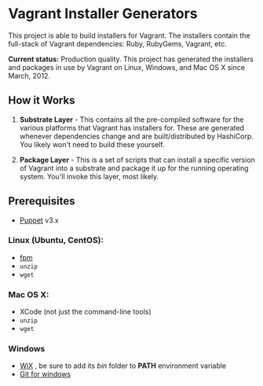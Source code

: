 # Vagrant Installer Generators

This project is able to build installers for Vagrant. The installers
contain the full-stack of Vagrant dependencies: Ruby, RubyGems, Vagrant,
etc.

**Current status:** Production quality. This project has generated the
installers and packages in use by Vagrant on Linux, Windows, and Mac OS X
since March, 2012.

## How it Works

1. **Substrate Layer** - This contains all the pre-compiled software
  for the various platforms that Vagrant has installers for. These are
  generated whenever dependencies change and are built/distributed by
  HashiCorp. You likely won't need to build these yourself.

2. **Package Layer** - This is a set of scripts that can install a
  specific version of Vagrant into a substrate and package it up for
  the running operating system. You'll invoke this layer, most likely.

## Prerequisites

* [Puppet](https://downloads.puppetlabs.com/) v3.x

### Linux (Ubuntu, CentOS):

* [fpm](https://github.com/jordansissel/fpm)
* `unzip`
* `wget`

### Mac OS X:

* XCode (not just the command-line tools)
* `unzip`
* `wget`

### Windows

* [WiX](http://wixtoolset.org/) , be sure to add its *bin* folder to **PATH** environment variable
* [Git for windows](https://msysgit.github.io/)
